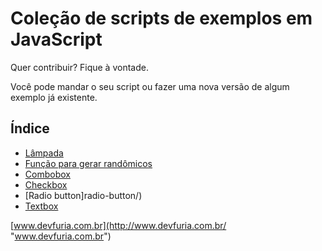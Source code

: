 Coleção de scripts de exemplos em JavaScript
===


Quer contribuir? Fique à vontade.

Você pode mandar o seu script ou fazer uma nova versão de algum exemplo já existente.


Índice
---

- [Lâmpada](lampada/)
- [Função para gerar randômicos](aleatorio/)
- [Combobox](combobox/)
- [Checkbox](checkbox/)
- [Radio button]radio-button/)
- [Textbox](textbox/)

[www.devfuria.com.br](http://www.devfuria.com.br/ "www.devfuria.com.br")